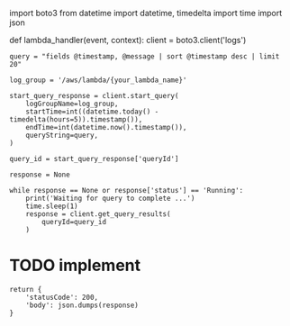 import boto3
from datetime import datetime, timedelta
import time
import json

    
def lambda_handler(event, context):
    client = boto3.client('logs')

    query = "fields @timestamp, @message | sort @timestamp desc | limit 20"  
    
    log_group = '/aws/lambda/{your_lambda_name}'
    
    start_query_response = client.start_query(
        logGroupName=log_group,
        startTime=int((datetime.today() - timedelta(hours=5)).timestamp()),
        endTime=int(datetime.now().timestamp()),
        queryString=query,
    )
    
    query_id = start_query_response['queryId']
    
    response = None
    
    while response == None or response['status'] == 'Running':
        print('Waiting for query to complete ...')
        time.sleep(1)
        response = client.get_query_results(
            queryId=query_id
        )
# TODO implement
    return {
        'statusCode': 200,
        'body': json.dumps(response)
    }

